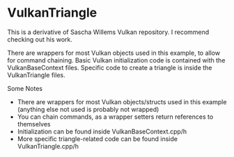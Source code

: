# VulkanTriangle

This is a derivative of Sascha Willems Vulkan repository. I recommend checking out his work.

There are wrappers for most Vulkan objects used in this example, to allow for command chaining. Basic Vulkan initialization code is contained with the VulkanBaseContext files. Specific code to create a triangle is inside the VulkanTriangle files.

Some Notes
  - There are wrappers for most Vulkan objects/structs used in this example (anything else not used is probably not wrapped)
  - You can chain commands, as a wrapper setters return references to themselves
  - Initialization can be found inside VulkanBaseContext.cpp/h
  - More specific triangle-related code can be found inside VulkanTriangle.cpp/h
  

